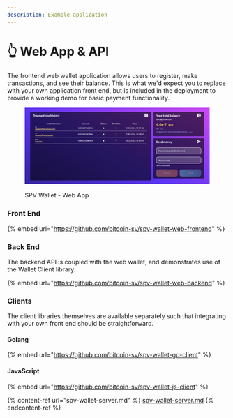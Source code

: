 ```yaml
---
description: Example application
---
```


# 👆 Web App & API

The frontend web wallet application allows users to register, make transactions, and see their balance. This is what we'd expect you to replace with your own application front end, but is included in the deployment to provide a working demo for basic payment functionality.

<figure><img src="../.gitbook/assets/Web App SPV Wallet.png" alt=""><figcaption><p>SPV Wallet - Web App</p></figcaption></figure>

### Front End

{% embed url="https://github.com/bitcoin-sv/spv-wallet-web-frontend" %}

### Back End

The backend API is coupled with the web wallet, and demonstrates use of the Wallet Client library.

{% embed url="https://github.com/bitcoin-sv/spv-wallet-web-backend" %}

### Clients

The client libraries themselves are available separately such that integrating with your own front end should be straightforward.

#### Golang

{% embed url="https://github.com/bitcoin-sv/spv-wallet-go-client" %}

#### JavaScript

{% embed url="https://github.com/bitcoin-sv/spv-wallet-js-client" %}



{% content-ref url="spv-wallet-server.md" %}
[spv-wallet-server.md](spv-wallet-server.md)
{% endcontent-ref %}

